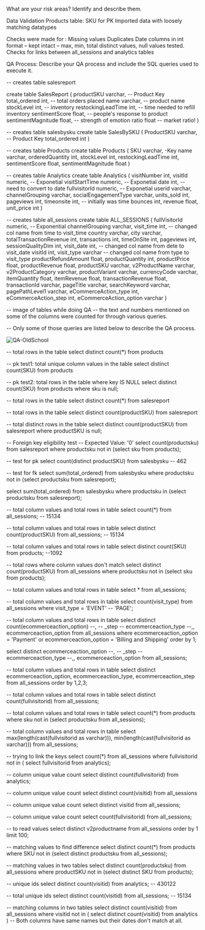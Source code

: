 What are your risk areas? Identify and describe them.

Data Validation
Products table: SKU for PK
Imported data with loosely matching datatypes

Checks were made for :
Missing values
Duplicates
 Date columns in int format – kept intact – max, min, total distinct values, null values tested.
 Checks for links between all_sessions and analytics tables



QA Process:
Describe your QA process and include the SQL queries used to execute it.

-- creates table salesreport

create table SalesReport
(
productSKU		varchar, -- Product Key
total_ordered		int,	-- total orders placed
name			varchar, -- product name
stockLevel		int, -- inventory
restockingLeadTime  	int, -- time needed to refill inventory
sentimentScore		float, -- people's response to product
sentimentMagnitude	float, -- strength of emotion
ratio			float -- market ratio!
)

-- creates table salesbysku 
create table SalesBySKU
(
ProductSKU     varchar,	-- Product Key 
total_ordered  int
)

-- creates table Products
create table Products
(
SKU	varchar,	-Key
name	varchar,
orderedQuantity	int,
stockLevel	int,
restockingLeadTime	int,
sentimentScore		float,
sentimentMagnitude	float
)

-- creates table Analytics
create table Analytics
(
visitNumber	int,
visitId		numeric, -- Exponetial 
visitStartTime	numeric, -- Exponetial
date		int, -- need to convert to date
fullvisitorId	numeric, -- Exponetial
userid		varchar,
channelGrouping		varchar,
socialEngagementType	varchar,
units_sold		int, 
pageviews		int,
timeonsite		int, -- initially was time
bounces			int,
revenue			float,
unit_price		int
)

-- creates table all_sessions
create table ALL_SESSIONS
(
fullVisitorId	 	numeric, -- Exponential
channelGrouping		varchar,
visit_time			int, -- changed col name from time to visit_time
country			varchar,
city			varchar,
totalTransactionRevenue	int,
transactions		int,
timeOnSite		int,
pageviews		int,
sessionQualityDim	int,
visit_date			int, -- changed col name from dete to visit_date
visitId			int,
visit_type			varchar -- changed col name from type to visit_type
productRefundAmount	float,
productQuantity		int,
productPrice		float,
productRevenue		float,
productSKU		varchar,
v2ProductName		varchar,
v2ProductCategory	varchar,
productVariant		varchar,
currencyCode		varchar,	
itemQuantity		float,
itemRevenue		float,
transactionRevenue	float,
transactionId		varchar,
pageTitle		varchar,
searchKeyword		varchar,
pagePathLevel1		varchar,
eCommerceAction_type	int,
eCommerceAction_step	int,
eCommerceAction_option	varchar
)

-- image of tables while doing QA 
-- the text and numbers mentioned on some of the columns were counted for through various queries. 

-- Only some of those queries are listed below to describe the QA process. 

![QA-OldSchool](https://github.com/dr-amit-roy/SQL-Project/assets/139013237/6c13317f-04ee-4639-a854-45cb89d02b60)


-- total rows in the table
select distinct count(*) 
from products

-- pk test1: total unique column values in the table
select distinct count(SKU) 
from products

-- pk test2:  total rows in the table where key IS NULL
select distinct count(SKU)
from products
where sku is null;

-- total rows in the table
select distinct count(*) 
from salesreport

-- total rows in the table
select distinct count(productSKU) 
from salesreport

-- total distinct rows in the table
select distinct count(productSKU) 
from salesreport
where productSKU is null;


-- Foreign key eligibility test
-- Expected Value: '0'
select count(productsku)
from salesreport 
where productsku not in (select sku from products);

--  test for pk
select count(distinct productSKU) 
from salesbysku
-- 462

-- test for fk
select sum(total_ordered)
from salesbysku
where productsku not in (select productsku from salesreport);

select sum(total_ordered)
from salesbysku
where productsku in (select productsku from salesreport);

-- total column values and total rows in table
select count(*) 
from all_sessions;
-- 15134

-- total column values and total rows in table
select distinct count(productSKU) 
from all_sessions;
-- 15134

-- total column values and total rows in table
select distinct count(SKU) 
from products;
--1092

-- total rows where column values don't match 
select distinct count(productSKU)
from all_sessions
where productsku not in (select sku from products);

-- total column values and total rows in table
select * from all_sessions;

-- total column values and total rows in table
select count(visit_type)
from all_sessions
where visit_type = 'EVENT' -- 'PAGE';

-- total column values and total rows in table
select distinct  count(ecommerceaction_option) --, -- _step -- ecommerceaction_type --,, ecommerceaction_option
from all_sessions
where ecommerceaction_option = 'Payment' or ecommerceaction_option = 'Billing and Shipping'
order by 1;

select distinct  ecommerceaction_option --, -- _step -- ecommerceaction_type --,, ecommerceaction_option
from all_sessions;

-- total column values and total rows in table
select distinct  ecommerceaction_option, ecommerceaction_type, ecommerceaction_step
from all_sessions
order by 1,2,3;

-- total column values and total rows in table
select distinct count(fullvisitorid) 
from all_sessions;

-- total column values and total rows in table
select count(*) 
from products
where sku not in (select productsku from all_sessions);

-- total column values and total rows in table
select max(length(cast(fullvisitorid as varchar))), 
	   min(length(cast(fullvisitorid as varchar)))
from all_sessions;

-- trying to link the keys
select count(*) 
from all_sessions 
where fullvisitorid not in ( select fullvisitorid from analytics);


-- column unique value count
select distinct count(fullvisitorid)
from analytics;

-- column unique value count
select distinct count(visitid)
from all_sessions

-- column unique value count
select distinct visitid
from all_sessions;


-- column unique value count
select count(fullvisitorid) from all_sessions;

-- to read values
select distinct v2productname from all_sessions
order by 1
limit 100;

-- matching values to find difference
select distinct count(*) 
from products
where SKU not in (select distinct productsku from all_sessions);

-- matching values in two tables
select distinct count(productsku) 
from all_sessions
where productSKU not in (select distinct SKU 
from products);

-- unique ids
select distinct count(visitid)
from analytics;
-- 430122

-- total unique ids
select distinct count(visitid)
from all_sessions;
-- 15134

-- matching columns in two tables
select distinct count(visitid)
from all_sessions
where visitid not in 
(   select distinct count(visitid)
	from analytics
)
-- Both columns have same names but their dates don't match at all.
